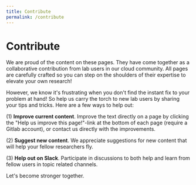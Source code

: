 ```yaml
---
title: Contribute
permalink: /contribute
---
```


# Contribute

We are proud of the content on these pages. They have come together as a collaborative contribution from lab users in our cloud community. All pages are carefully crafted so you can step on the shoulders of their expertise to elevate your own research!

However, we know it's frustrating when you don't find the instant fix to your problem at hand! So help us carry the torch to new lab users by sharing your tips and tricks. Here are a few ways to help out:

(1) **Improve current content**. Improve the text directly on a page by clicking the "Help us improve this page!"-link at the bottom of each page (require a Gitlab account), or contact us directly with the improvements.

(2) **Suggest new content**. We appreciate suggestions for new content that will help your fellow researchers fly.

(3) **Help out on Slack**. Participate in discussions to both help and learn from fellow users in topic related channels.

Let's become stronger together.
